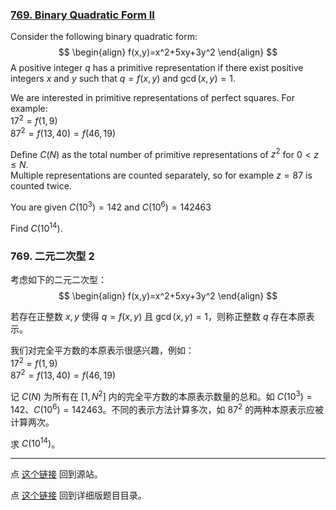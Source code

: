 ### [769. Binary Quadratic Form II](https://projecteuler.net/problem=769)

Consider the following binary quadratic form:
$$
\begin{align}
f(x,y)=x^2+5xy+3y^2
\end{align}
$$
A positive integer $q$ has a primitive representation if there exist positive integers $x$ and $y$ such that $q = f(x,y)$ and $\gcd(x,y)=1$.

We are interested in primitive representations of perfect squares. For example:  
$17^2=f(1,9)$  
$87^2=f(13,40) = f(46,19)$

Define $C(N)$ as the total number of primitive representations of $z^2$ for $0 < z \leq N$.  
Multiple representations are counted separately, so for example $z=87$ is counted twice.

You are given $C(10^3)=142$ and $C(10^{6})=142463$

Find $C(10^{14})$.

### 769. 二元二次型 2

考虑如下的二元二次型：
$$
\begin{align}
f(x,y)=x^2+5xy+3y^2
\end{align}
$$

若存在正整数 $x, y$ 使得 $q = f(x, y)$ 且 $\gcd(x, y) = 1$，则称正整数 $q$ 存在本原表示。

我们对完全平方数的本原表示很感兴趣，例如：  
$17^2=f(1,9)$  
$87^2=f(13,40) = f(46,19)$

记 $C(N)$ 为所有在 $[1, N^2]$ 内的完全平方数的本原表示数量的总和。如 $C(10^3)=142$、$C(10^{6})=142463$。不同的表示方法计算多次，如 $87^2$ 的两种本原表示应被计算两次。

求 $C(10^{14})$。

---

点 [这个链接](https://fsy-juruo.github.io/pe-chinese-translation/) 回到源站。

点 [这个链接](https://fsy-juruo.github.io/pe-chinese-translation/detailed_content_archives.html) 回到详细版题目目录。
